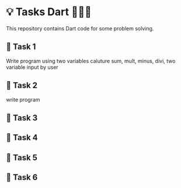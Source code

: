 # 💡 Tasks Dart 👩🏻‍💻
This repository contains Dart code for some problem solving.
## 🧩 Task 1 
Write program using two variables caluture sum, mult, minus, divi, two variable input by user
## 🧩 Task 2 
write program 

## 🧩 Task 3 

## 🧩 Task 4 

## 🧩 Task 5 

## 🧩 Task 6 
